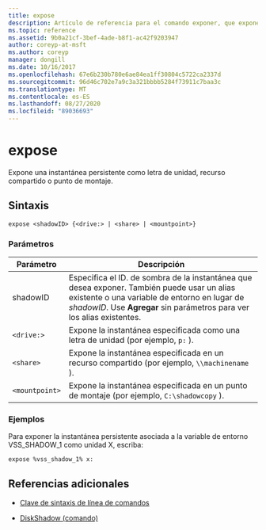 ```yaml
---
title: expose
description: Artículo de referencia para el comando exponer, que expone una instantánea persistente como una letra de unidad, un recurso compartido o un punto de montaje.
ms.topic: reference
ms.assetid: 9b0a21cf-3bef-4ade-b8f1-ac42f9203947
author: coreyp-at-msft
ms.author: coreyp
manager: dongill
ms.date: 10/16/2017
ms.openlocfilehash: 67e6b230b780e6ae84ea1ff30804c5722ca2337d
ms.sourcegitcommit: 96d46c702e7a9c3a321bbbb5284f73911c7baa3c
ms.translationtype: MT
ms.contentlocale: es-ES
ms.lasthandoff: 08/27/2020
ms.locfileid: "89036693"
---
```

# <a name="expose"></a>expose

Expone una instantánea persistente como letra de unidad, recurso compartido o punto de montaje.

## <a name="syntax"></a>Sintaxis

```
expose <shadowID> {<drive:> | <share> | <mountpoint>}
```

### <a name="parameters"></a>Parámetros

| Parámetro | Descripción |
| --------- | ----------- |
| shadowID | Especifica el ID. de sombra de la instantánea que desea exponer. También puede usar un alias existente o una variable de entorno en lugar de *shadowID*. Use **Agregar** sin parámetros para ver los alias existentes. |
| `<drive:>` | Expone la instantánea especificada como una letra de unidad (por ejemplo, `p:` ). |
| `<share>` | Expone la instantánea especificada en un recurso compartido (por ejemplo, `\\machinename` ).   |
| `<mountpoint>` | Expone la instantánea especificada en un punto de montaje (por ejemplo, `C:\shadowcopy` ). |

### <a name="examples"></a>Ejemplos

Para exponer la instantánea persistente asociada a la variable de entorno VSS_SHADOW_1 como unidad X, escriba:

```
expose %vss_shadow_1% x:
```

## <a name="additional-references"></a>Referencias adicionales

- [Clave de sintaxis de línea de comandos](command-line-syntax-key.md)

- [DiskShadow (comando)](diskshadow.md)

